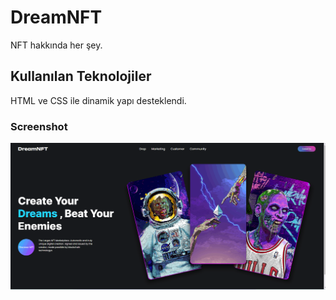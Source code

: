 <h1>DreamNFT</h1>
NFT hakkında her şey.

<h2>Kullanılan Teknolojiler</h2>
HTML ve CSS ile dinamik yapı desteklendi.

<h3>Screenshot</h3>

![](Animation3.gif)
